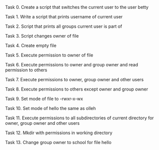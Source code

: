 Task 0. Create a script that switches the current user to the user betty

Task 1. Write a script that prints username of current user

Task 2. Script that prints all groups current user is part of

Task 3. Script changes owner of file 

Task 4. Create empty file

Task 5. Execute permission to owner of file

Task 6. Execute permissions to owner and group owner and read permission to others

Task 7. Execute permissions to owner, group owner and other users

Task 8. Execute permissions to others except owner and group owner

Task 9. Set mode of file to -rwxr-x-wx

Task 10. Set mode of hello the same as olleh

Task 11. Execute permissions to all subdirectories of current directory for owner, group owner and other users

Task 12. Mkdir with permissions in working directory

Task 13. Change group owner to school for file hello
